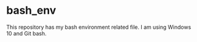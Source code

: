 # bash_env

This repository has my bash environment related file.
I am using Windows 10 and Git bash.
